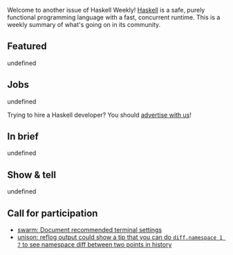Welcome to another issue of Haskell Weekly!
[Haskell](https://www.haskell.org) is a safe, purely functional programming language with a fast, concurrent runtime.
This is a weekly summary of what's going on in its community.

## Featured

<!-- 2022-06-09, 2022-06-16, 2022-06-30, 2022-07-07 -->
<!--
- [Developer Nation Survey](https://developereconomics.net/?member_id=haskell) (ad)
  > Which are the most popular programming languages? Take the Developer Nation survey, share your views on the most important tools or platforms for 2022 and shape the future of the Developer Ecosystem. You will get a virtual goody bag with free resources, plus a chance to win an iPhone 13, a Samsung Galaxy S22, Amazon vouchers and more.
-->

undefined

## Jobs

undefined

Trying to hire a Haskell developer?
You should [advertise with us](https://haskellweekly.news/advertising.html)!

## In brief

undefined

## Show & tell

undefined

## Call for participation

- [swarm: Document recommended terminal settings](https://github.com/swarm-game/swarm/issues/447)
- [unison: reflog output could show a tip that you can do `diff.namespace 1 7` to see namespace diff between two points in history](https://github.com/unisonweb/unison/issues/3145)
